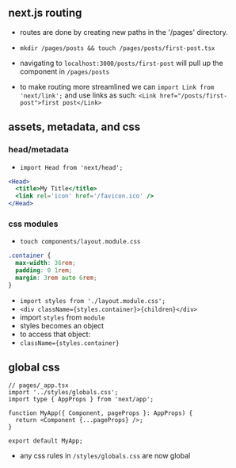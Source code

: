## next.js routing

- routes are done by creating new paths in the '/pages' directory.

- `mkdir /pages/posts && touch /pages/posts/first-post.tsx`

- navigating to `localhost:3000/posts/first-post` will pull up the component in `/pages/posts`

- to make routing more streamlined we can `import Link from 'next/link';`
  and use links as such: `<Link href="/posts/first-post">first post</Link>`

## assets, metadata, and css

### head/metadata

- `import Head from 'next/head';`

```jsx
<Head>
  <title>My Title</title>
  <link rel='icon' href='/favicon.ico' />
</Head>
```

### css modules

- `touch components/layout.module.css`

```css
.container {
  max-width: 36rem;
  padding: 0 1rem;
  margin: 3rem auto 6rem;
}
```

- `import styles from './layout.module.css';`
- `<div className={styles.container}>{children}</div>`
- import `styles` from `module`
- styles becomes an object
- to access that object:
- `className={styles.container}`

## global css

```tsx
// pages/_app.tsx
import '../styles/globals.css';
import type { AppProps } from 'next/app';

function MyApp({ Component, pageProps }: AppProps) {
  return <Component {...pageProps} />;
}

export default MyApp;
```

- any css rules in `/styles/globals.css` are now global
